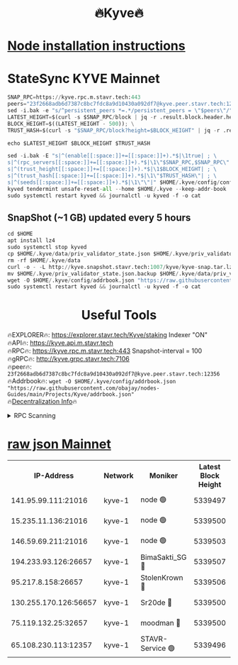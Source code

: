 <h1 align="center"> 🔥Kyve🔥</h1>

[Node installation instructions](https://github.com/obajay/nodes-Guides/tree/main/Projects/Kyve)
=
# StateSync KYVE Mainnet
```python
SNAP_RPC=https://kyve.rpc.m.stavr.tech:443
peers="23f2668adb6d7387c8bc7fdc8a9d10430a092df7@kyve.peer.stavr.tech:12356"
sed -i.bak -e "s/^persistent_peers *=.*/persistent_peers = \"$peers\"/" $HOME/.kyve/config/config.toml
LATEST_HEIGHT=$(curl -s $SNAP_RPC/block | jq -r .result.block.header.height); \
BLOCK_HEIGHT=$((LATEST_HEIGHT - 500)); \
TRUST_HASH=$(curl -s "$SNAP_RPC/block?height=$BLOCK_HEIGHT" | jq -r .result.block_id.hash)

echo $LATEST_HEIGHT $BLOCK_HEIGHT $TRUST_HASH

sed -i.bak -E "s|^(enable[[:space:]]+=[[:space:]]+).*$|\1true| ; \
s|^(rpc_servers[[:space:]]+=[[:space:]]+).*$|\1\"$SNAP_RPC,$SNAP_RPC\"| ; \
s|^(trust_height[[:space:]]+=[[:space:]]+).*$|\1$BLOCK_HEIGHT| ; \
s|^(trust_hash[[:space:]]+=[[:space:]]+).*$|\1\"$TRUST_HASH\"| ; \
s|^(seeds[[:space:]]+=[[:space:]]+).*$|\1\"\"|" $HOME/.kyve/config/config.toml
kyved tendermint unsafe-reset-all --home $HOME/.kyve --keep-addr-book
sudo systemctl restart kyved && journalctl -u kyved -f -o cat
```

## SnapShot (~1 GB) updated every 5 hours
```python
cd $HOME
apt install lz4
sudo systemctl stop kyved
cp $HOME/.kyve/data/priv_validator_state.json $HOME/.kyve/priv_validator_state.json.backup
rm -rf $HOME/.kyve/data
curl -o - -L http://kyve.snapshot.stavr.tech:1007/kyve/kyve-snap.tar.lz4 | lz4 -c -d - | tar -x -C $HOME/.kyve --strip-components 2
mv $HOME/.kyve/priv_validator_state.json.backup $HOME/.kyve/data/priv_validator_state.json
wget -O $HOME/.kyve/config/addrbook.json "https://raw.githubusercontent.com/obajay/nodes-Guides/main/Projects/Kyve/addrbook.json"
sudo systemctl restart kyved && journalctl -u kyved -f -o cat
```

<h1 align="center"> Useful Tools</h1>

🔥EXPLORER🔥:     https://explorer.stavr.tech/Kyve/staking        Indexer "ON" \
🔥API🔥: 			 		https://kyve.api.m.stavr.tech \
🔥RPC🔥:          https://kyve.rpc.m.stavr.tech:443	              Snapshot-interval = 100 \
🔥gRPC🔥:         http://kyve.grpc.stavr.tech:7106 \
🔥peer🔥:					`23f2668adb6d7387c8bc7fdc8a9d10430a092df7@kyve.peer.stavr.tech:12356` \
🔥Addrbook🔥:    ```wget -O $HOME/.kyve/config/addrbook.json "https://raw.githubusercontent.com/obajay/nodes-Guides/main/Projects/Kyve/addrbook.json"``` \
🔥[Decentralization Info](https://github.com/obajay/StateSync-snapshots/tree/main/Projects/Kyve/Decentralization)🔥

<details>
<summary>RPC Scanning</summary>

<h2 align="center"> We scan nodes in real time every 4 hours. And we provide the final result of RPC endpoints.
We cannot influence the operation of these nodes in any way. </h2>


```python
If Voting Power is higher than 0 --> then the Node is a validator of the network and may be subject to attack and be a potential threat to the chain.
```
```python
We marked such validators with a red symbol
```

</details>

[raw json Mainnet](https://rpc-check.kyvem.stavr.tech/kyvem/rpc-kyvem-result.json)
=



<table><tr><th>IP-Address</th><th>Network</th><th>Moniker</th><th>Latest Block Height</th><th>Earliest Block Height</th><th>Catching Up</th><th>Tx Index</th><th>Voting Power</th><th>Scan Time</th></tr><tr><td>141.95.99.111:21016</td><td>kyve-1</td><td>node 🟢</td><td>5339497</td><td>1</td><td>False</td><td>off</td><td>0</td><td>2024-03-13T08:02:35.528865166UTC</td></tr><tr><td>15.235.11.136:21016</td><td>kyve-1</td><td>node 🟢</td><td>5339500</td><td>1</td><td>False</td><td>off</td><td>0</td><td>2024-03-13T08:02:50.395775351UTC</td></tr><tr><td>146.59.69.211:21016</td><td>kyve-1</td><td>node 🟢</td><td>5339503</td><td>1</td><td>False</td><td>off</td><td>0</td><td>2024-03-13T08:03:07.850243755UTC</td></tr><tr><td>194.233.93.126:26657</td><td>kyve-1</td><td>BimaSakti_SG 🔴</td><td>5339507</td><td>2646001</td><td>False</td><td>off</td><td>651</td><td>2024-03-13T08:03:33.638117686UTC</td></tr><tr><td>95.217.8.158:26657</td><td>kyve-1</td><td>StolenKrown 🔴</td><td>5339506</td><td>5193501</td><td>False</td><td>on</td><td>2499</td><td>2024-03-13T08:03:24.609410890UTC</td></tr><tr><td>130.255.170.126:56657</td><td>kyve-1</td><td>Sr20de 🔴</td><td>5339500</td><td>5217201</td><td>False</td><td>off</td><td>5977</td><td>2024-03-13T08:02:50.794058836UTC</td></tr><tr><td>75.119.132.25:32657</td><td>kyve-1</td><td>moodman 🔴</td><td>5339500</td><td>5239500</td><td>False</td><td>off</td><td>6865</td><td>2024-03-13T08:02:53.287004875UTC</td></tr><tr><td>65.108.230.113:12357</td><td>kyve-1</td><td>STAVR-Service 🟢</td><td>5339496</td><td>5339401</td><td>False</td><td>on</td><td>0</td><td>2024-03-13T08:02:29.166386575UTC</td></tr></table>
